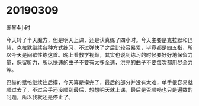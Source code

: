 # 20190309

练琴4小时

今天转了半天魔方，但是明天上课，还是认真练了四小时。今天主要是克拉默和巴赫，克拉默继续各种方式练习，不过弹快了之后比较容易累，毕竟都是四五指，所以今天是间歇性练这首。晚上看教学视频，其实也说到练习的时候要好好地保留力量，保留听力，所以快速的曲子不要有太多全速，洪亮的曲子不要每次都用尽全力等。

巴赫的赋格继续往后摸，今天算是摸完了，最后的部分并没有太难，单手很容易就顺过去了，不过合手还没顺到最后，想想明天就上课，最后是否顺畅也只是遍数的问题，所以我就还是停止了。

